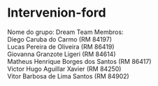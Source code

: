 # Intervenion-ford
Nome do grupo: Dream Team
Membros:<br/>
Diego Caruba do Carmo (RM 84197)<br/>
Lucas Pereira de Oliveira (RM 86419)<br/>
Giovanna Granzote Ligeri (RM 84614)<br/>
Matheus Henrique Borges dos Santos (RM 86417)<br/>
Victor Hugo Aguillar Xavier (RM 84250)<br/>
Vitor Barbosa de Lima Santos (RM 84902)<br/>
